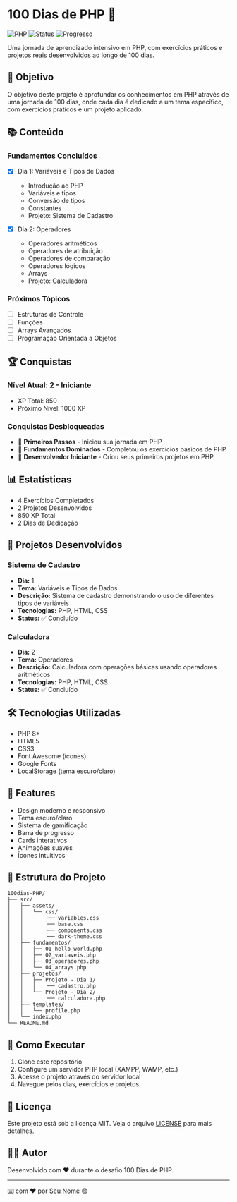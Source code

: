 # 100 Dias de PHP 🚀

![PHP](https://img.shields.io/badge/PHP-777BB4?style=for-the-badge&logo=php&logoColor=white)
![Status](https://img.shields.io/badge/Status-Em%20Desenvolvimento-yellow?style=for-the-badge)
![Progresso](https://img.shields.io/badge/Progresso-2%25-blue?style=for-the-badge)

Uma jornada de aprendizado intensivo em PHP, com exercícios práticos e projetos reais desenvolvidos ao longo de 100 dias.

## 🎯 Objetivo

O objetivo deste projeto é aprofundar os conhecimentos em PHP através de uma jornada de 100 dias, onde cada dia é dedicado a um tema específico, com exercícios práticos e um projeto aplicado.

## 📚 Conteúdo

### Fundamentos Concluídos
- [x] Dia 1: Variáveis e Tipos de Dados
  - Introdução ao PHP
  - Variáveis e tipos
  - Conversão de tipos
  - Constantes
  - Projeto: Sistema de Cadastro

- [x] Dia 2: Operadores
  - Operadores aritméticos
  - Operadores de atribuição
  - Operadores de comparação
  - Operadores lógicos
  - Arrays
  - Projeto: Calculadora

### Próximos Tópicos
- [ ] Estruturas de Controle
- [ ] Funções
- [ ] Arrays Avançados
- [ ] Programação Orientada a Objetos

## 🏆 Conquistas

### Nível Atual: 2 - Iniciante
- XP Total: 850
- Próximo Nível: 1000 XP

### Conquistas Desbloqueadas
- 🥉 **Primeiros Passos** - Iniciou sua jornada em PHP
- 🥈 **Fundamentos Dominados** - Completou os exercícios básicos de PHP
- 🥇 **Desenvolvedor Iniciante** - Criou seus primeiros projetos em PHP

## 📊 Estatísticas
- 4 Exercícios Completados
- 2 Projetos Desenvolvidos
- 850 XP Total
- 2 Dias de Dedicação

## 🚀 Projetos Desenvolvidos

### Sistema de Cadastro
- **Dia:** 1
- **Tema:** Variáveis e Tipos de Dados
- **Descrição:** Sistema de cadastro demonstrando o uso de diferentes tipos de variáveis
- **Tecnologias:** PHP, HTML, CSS
- **Status:** ✅ Concluído

### Calculadora
- **Dia:** 2
- **Tema:** Operadores
- **Descrição:** Calculadora com operações básicas usando operadores aritméticos
- **Tecnologias:** PHP, HTML, CSS
- **Status:** ✅ Concluído

## 🛠️ Tecnologias Utilizadas

- PHP 8+
- HTML5
- CSS3
- Font Awesome (ícones)
- Google Fonts
- LocalStorage (tema escuro/claro)

## 🎨 Features

- Design moderno e responsivo
- Tema escuro/claro
- Sistema de gamificação
- Barra de progresso
- Cards interativos
- Animações suaves
- Ícones intuitivos

## 📁 Estrutura do Projeto

```
100dias-PHP/
├── src/
│   ├── assets/
│   │   └── css/
│   │       ├── variables.css
│   │       ├── base.css
│   │       ├── components.css
│   │       └── dark-theme.css
│   ├── fundamentos/
│   │   ├── 01_hello_world.php
│   │   ├── 02_variaveis.php
│   │   ├── 03_operadores.php
│   │   └── 04_arrays.php
│   ├── projetos/
│   │   ├── Projeto - Dia 1/
│   │   │   └── cadastro.php
│   │   └── Projeto - Dia 2/
│   │       └── calculadora.php
│   ├── templates/
│   │   └── profile.php
│   └── index.php
└── README.md
```

## 🚀 Como Executar

1. Clone este repositório
2. Configure um servidor PHP local (XAMPP, WAMP, etc.)
3. Acesse o projeto através do servidor local
4. Navegue pelos dias, exercícios e projetos

## 📝 Licença

Este projeto está sob a licença MIT. Veja o arquivo [LICENSE](LICENSE) para mais detalhes.

## 👨‍💻 Autor

Desenvolvido com ❤️ durante o desafio 100 Dias de PHP.

---

⌨️ com ❤️ por [Seu Nome](https://github.com/seu-usuario) 😊

